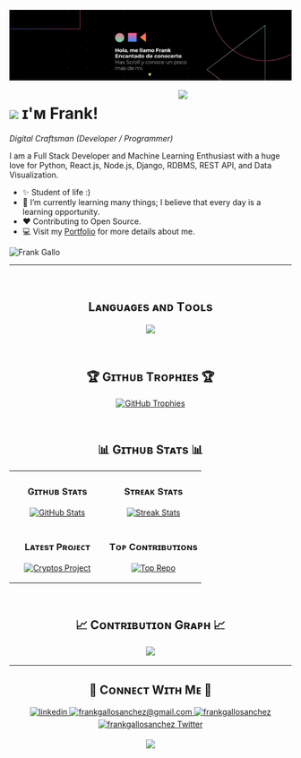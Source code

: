 <!--Banner-->
![FrankGalloSanchez Banner Image](https://github.com/FrankGalloSanchez/FrankGalloSanchez/blob/img/3.png)

<!--Night Owl image-->
<div>
  <img align="right" width="40%" src="https://owlbertsio-resized.s3.amazonaws.com/Popper.psd.full.png">
</div>

<!--Header Name-->
# <img src="https://emojis.slackmojis.com/emojis/images/1531849430/4246/blob-sunglasses.gif?1531849430" width="30"/> ɪ'ᴍ Frank! 
*Digital Craftsman (Developer / Programmer)*
<br /> 

<!--Start Intro-->               
<p align="left">I am a Full Stack Developer and Machine Learning Enthusiast with a huge love for Python, React.js, Node.js, Django, RDBMS, REST API, and Data Visualization. </p>

- ✨ Student of life :)
- 🌱 I’m currently learning many things; I believe that every day is a learning opportunity.
- ❤ Contributing to Open Source.
- 💻 Visit my [Portfolio](https://frankgallosanchez.github.io) for more details about me.
<!--End Intro-->

<!--Profile Count Badge-->
<p align="left">
  <img src="https://komarev.com/ghpvc/?username=FrankEduardoGallo&label=Profile%20views&color=1E90FF&style=for-the-badge&logo=star" alt="Frank Gallo" style="padding-right:20px;" />
</p>

---
<br />

<!--Languages and Tools Section-->       
<h2 align="center">Lᴀɴɢᴜᴀɢᴇs ᴀɴᴅ Tᴏᴏʟs</h2> 
<p align="center">
<img width="500px"  src="https://skillicons.dev/icons?i=py,angular,java,js,html,css,react,nodejs,express,django,md,solidity,postgres,mongo,git,vscode,docker,aws,postman,supabase,firebase,flutter,linux&perline=10"  />
</p>
<br />

<!--Trophies Section-->   
<h2 align="center">🏆 Gɪᴛʜᴜʙ Tʀᴏᴘʜɪᴇs 🏆</h2>
<p align="center">
  <a href="https://github.com/FrankEduardoGallo/github-profile-trophy">
    <img src="https://github-profile-trophy.vercel.app/?username=FrankEduardoGallo&theme=darkdimmed&column=6&margin-w=20&margin-h=20" alt="GitHub Trophies">
  </a>
</p>
<br />

<!--Github stats Table--> 
<h2 align="center">📊 Gɪᴛʜᴜʙ Sᴛᴀᴛs 📊</h2>

<table width="100%">
  <tr>
    <td width="50%">
      <h3 align="center"><strong>Gɪᴛʜᴜʙ Sᴛᴀᴛs</strong></h3>
      <p align="center">
        <a href="https://github.com/FrankEduardoGallo">
          <img align="center" src="https://github-readme-stats.vercel.app/api?username=FrankEduardoGallo&count_private=true&show_icons=true&theme=blue-green" alt="GitHub Stats" />
        </a>
      </p>
    </td>
    <td width="50%">
      <h3 align="center"><strong>Sᴛʀᴇᴀᴋ Sᴛᴀᴛs</strong></h3>
      <p align="center">
        <a href="https://github.com/FrankEduardoGallo">
          <img align="center" src="https://streak-stats.demolab.com?user=FrankEduardoGallo&theme=blue-green" alt="Streak Stats" />
        </a>
      </p>
    </td>
  </tr>
  <tr>
    <td width="50%">
      <h3 align="center"><strong>Lᴀᴛᴇsᴛ Pʀᴏᴊᴇᴄᴛ</strong></h3>
      <p align="center">
        <a href="https://github.com/FrankEduardoGallo/cryptos">
          <img align="center" width="470" src="https://github-readme-stats.vercel.app/api/pin/?username=FrankEduardoGallo&repo=cryptos&theme=blue-green&show_owner=true" alt="Cryptos Project" />
        </a>
      </p>
    </td>
    <td width="50%">
      <h3 align="center"><strong>Tᴏᴘ Cᴏɴᴛʀɪʙᴜᴛɪᴏɴs</strong></h3>
      <p align="center">
        <a href="https://github.com/FrankEduardoGallo">
          <img align="center" src="https://github-contributor-stats.vercel.app/api?username=FrankEduardoGallo&limit=3&theme=blue-green&show_owner=true&combine_all_yearly_contributions=true" alt="Top Repo" />
        </a>
      </p>
    </td>
  </tr>
</table>
<br />

<!--Contribution Graph-->
<h2 align="center">📈 Cᴏɴᴛʀɪʙᴜᴛɪᴏɴ Gʀᴀᴘʜ 📈</h2>
<div align="center">
    <img src="https://github-readme-activity-graph.vercel.app/graph?username=FrankEduardoGallo&bg_color=0d1117&color=79c0ff&line=1e90ff&point=1e90ff&area=true&hide_border=false" border-radius="15">
</div>

---
<!--Contact Section--> 

<h2 align="center">🤝 Cᴏɴɴᴇᴄᴛ Wɪᴛʜ Mᴇ 🤝 </h2>
<div align="center">
 <a href="https://www.linkedin.com/in/frank-gallo-a5705a237/" target="_blank">
<img src=https://img.shields.io/badge/linkedin-%231E77B5.svg?&style=for-the-badge&logo=linkedin&logoColor=white alt=linkedin style="margin-bottom: 5px;" />
</a>
  
<a href="mailto:gallofrank806@gmail.com" target="_blank">
<img src="https://img.shields.io/badge/Gmail-D14836?style=for-the-badge&logo=gmail&logoColor=white" alt=frankgallosanchez@gmail.com mail style="margin-bottom: 5px;" />
</a>

<a href="https://www.instagram.com/franki_sanchez23/" target="_blank">
<img src=https://img.shields.io/badge/Instagram-E4405F?style=for-the-badge&logo=instagram&logoColor=white alt=frankgallosanchez Instagram style="margin-bottom: 5px;" />
</a>

<a href="https://x.com/Frank23032004" target="_blank">
<img src="https://img.shields.io/badge/Twitter-1DA1F2?style=for-the-badge&logo=twitter&logoColor=white" alt="frankgallosanchez Twitter" style="margin-bottom: 5px;" />
</a>
</div>

<!--Footer--> 
<p align="center">
  <img src="https://capsule-render.vercel.app/api?type=waving&color=gradient&height=65&section=footer"/>
</p>

